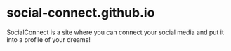 # social-connect.github.io
SocialConnect is a site where you can connect your social media and put it into a profile of your dreams!
